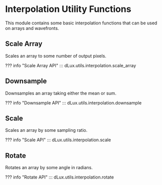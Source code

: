 # Interpolation Utility Functions

This module contains some basic interpolation functions that can be used on arrays and wavefronts.

## Scale Array

Scales an array to some number of output pixels.

??? info "Scale Array API"
    ::: dLux.utils.interpolation.scale_array

## Downsample

Downsamples an array taking either the mean or sum.

??? info "Downsample API"
    ::: dLux.utils.interpolation.downsample

## Scale

Scales an array by some sampling ratio.

??? info "Scale API"
    ::: dLux.utils.interpolation.scale

## Rotate

Rotates an array by some angle in radians.

??? info "Rotate API"
    ::: dLux.utils.interpolation.rotate